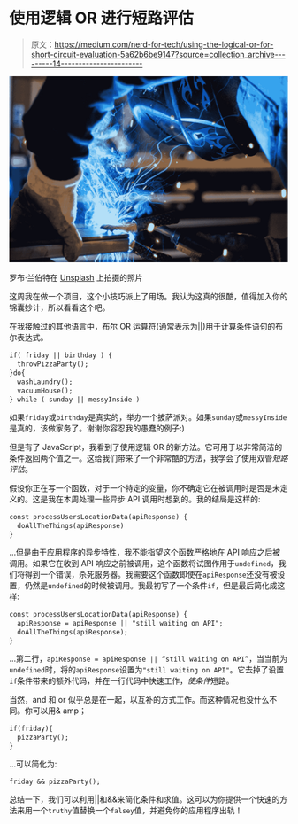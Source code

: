 # 使用逻辑 OR 进行短路评估

> 原文：<https://medium.com/nerd-for-tech/using-the-logical-or-for-short-circuit-evaluation-5a62b6be9147?source=collection_archive---------14----------------------->

![](img/9f80f3a8ced25ebfadd61747f0c15da7.png)

罗布·兰伯特在 [Unsplash](https://unsplash.com/s/photos/technology?utm_source=unsplash&utm_medium=referral&utm_content=creditCopyText) 上拍摄的照片

这周我在做一个项目，这个小技巧派上了用场。我认为这真的很酷，值得加入你的锦囊妙计，所以看看这个吧。

在我接触过的其他语言中，布尔 OR 运算符(通常表示为||)用于计算条件语句的布尔表达式。

```
if( friday || birthday ) {
  throwPizzaParty();
}do{
  washLaundry();
  vacuumHouse();
} while ( sunday || messyInside )
```

如果`friday`或`birthday`是真实的，举办一个披萨派对。如果`sunday`或`messyInside`是真的，该做家务了。谢谢你容忍我的愚蠢的例子:)

但是有了 JavaScript，我看到了使用逻辑 OR 的新方法。它可用于以非常简洁的条件返回两个值之一。这给我们带来了一个非常酷的方法，我学会了使用双管*短路评估*。

假设你正在写一个函数，对于一个特定的变量，你不确定它在被调用时是否是未定义的。这是我在本周处理一些异步 API 调用时想到的。我的结局是这样的:

```
const processUsersLocationData(apiResponse) {
  doAllTheThings(apiResponse)
}
```

…但是由于应用程序的异步特性，我不能指望这个函数严格地在 API 响应之后被调用。如果它在收到 API 响应之前被调用，这个函数将试图作用于`undefined`，我们将得到一个错误，杀死服务器。我需要这个函数即使在`apiResponse`还没有被设置，仍然是`undefined`的时候被调用。我最初写了一个条件`if`，但是最后简化成这样:

```
const processUsersLocationData(apiResponse) {
  apiResponse = apiResponse || "still waiting on API";  
  doAllTheThings(apiResponse);
}
```

…第二行，`apiResponse = apiResponse || “still waiting on API”`，当当前为`undefined`时，将的`apiResponse`设置为`"still waiting on API"`。它去掉了设置`if`条件带来的额外代码，并在一行代码中快速工作，*使条件*短路。

当然，and 和 or 似乎总是在一起，以互补的方式工作。而这种情况也没什么不同。你可以用& amp；

```
if(friday){
  pizzaParty();
}
```

…可以简化为:

```
friday && pizzaParty();
```

总结一下，我们可以利用||和&&来简化条件和求值。这可以为你提供一个快速的方法来用一个`truthy`值替换一个`falsey`值，并避免你的应用程序出轨！